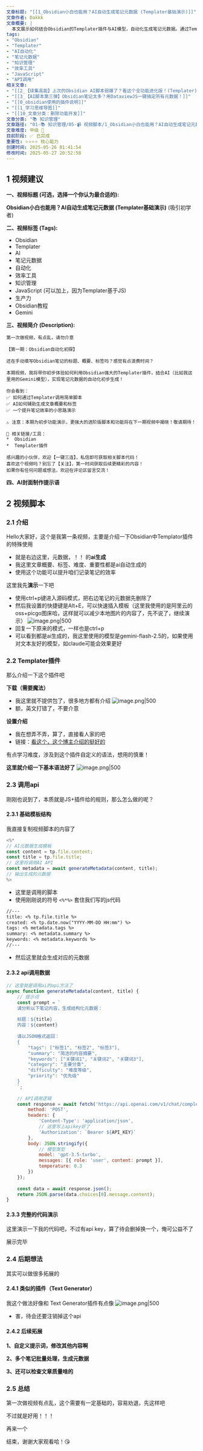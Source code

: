 ```yaml
---
文章标题: "[[1_Obsidian小白也能用？AI自动生成笔记元数据 (Templater基础演示)]]" 
文章作者: Dakkk
文章概要: |
  本文展示如何结合Obsidian的Templater插件与AI模型，自动化生成笔记元数据。通过Templater调用JavaScript脚本与AI API交互，分析笔记内容并返回结构化数据，显著提升Obsidian笔记创建和管理效率，减少手动填写耗时。
tags:
- "Obsidian"
- "Templater"
- "AI自动化"
- "笔记元数据"
- "知识管理"
- "效率工具"
- "JavaScript"
- "API调用"
相关文章:
- "[[2_【续集高能】上次的Obsidian AI脚本弱爆了？看这个全功能进化版！(Templater)]]"
- "[[3_【AI脚本第三弹】Obsidian笔记太多？用DataviewJS一键搞定所有元数据！]]"
- "[[0_obsidian使用的插件说明]]"
- "[[1_学习思维导图]]"
- "[[10_文章分类：删除功能开发]]"
文章分类: "📚 知识管理"
文章路径: "01-📚 知识管理/05-📹 视频脚本/1_Obsidian小白也能用？AI自动生成笔记元数据 (Templater基础演示).md"
文章难度: 中级 🌳
目前阶段: ✅ 已完成
重要性: ⭐⭐⭐⭐ 核心能力
创建时间: 2025-05-26 01:41:54
修改时间: 2025-05-27 20:52:58
---
```


## 1 视频建议

**一、视频标题 (可选，选择一个你认为最合适的):**

**Obsidian小白也能用？AI自动生成笔记元数据 (Templater基础演示)** (吸引初学者)

**二、视频标签 (Tags):**

- Obsidian
- Templater
- AI
- 笔记元数据
- 自动化
- 效率工具
- 知识管理
- JavaScript (可以加上，因为Templater基于JS)
- 生产力
- Obsidian教程
- Gemini

**三、视频简介 (Description):**

```
第一次做视频，有点乱，请勿介意

【第一期：Obsidian自动化初探】

还在手动填写Obsidian笔记的标题、概要、标签吗？感觉有点浪费时间？

本期视频，我将带你初步体验如何利用Obsidian强大的Templater插件，结合AI（比如我这里用的Gemini模型），实现笔记元数据的自动化初步生成！

你会看到：
✅ 如何通过Templater调用简单脚本
✅ AI如何辅助生成文章概要和标签
✅ 一个提升笔记效率的小思路演示

⚠️ 注意：本期为初步功能演示，更强大的进阶版脚本和功能将在下一期视频中揭晓！敬请期待！

🔗 相关链接/工具：
*  Obsidian
*  Templater插件

感兴趣的小伙伴，欢迎【一键三连】，私信即可获取相关脚本代码！
喜欢这个视频吗？别忘了【关注】，第一时间获取后续更精彩的内容！
如果你有任何问题或想法，欢迎在评论区留言交流！
```

**四、AI封面制作提示语**

## 2 视频脚本

### 2.1 介绍

Hello大家好，这个是我第一条视频，主要是介绍一下Obsidian中Templator插件的特殊使用
- 就是右边这里，元数据，！！ 的**ai生成**
- 我这里文章概要、标签、难度、重要性都是ai自动生成的
- 使用这个功能可以提升咱们记录笔记的效率

这里我先**演示**一下吧
- 使用ctrl+p键进入源码模式，把右边笔记的元数据先删除了
- 然后我设置的快捷键是Alt+E，可以快速插入模板（这里我使用的是阿里云的oss+picgo图床哈，这样就可以减少本地图片的内容了，先不说了，继续演示）
  ![image.png|500](https://my-obsidian-image.oss-cn-guangzhou.aliyuncs.com/2025/05/419703a6c5e5e9e17e4d27f04abfa7dd.png)
- 回复一下原来的模式，一样也是ctrl+p
- 可以看到都是ai生成的，我这里使用的模型是gemini-flash-2.5的，如果使用对文本友好的模型，如claude可能会效果更好

### 2.2 Templater插件

那么介绍一下这个插件吧

**下载（需要魔法）**
- 我这里就不提供包了，很多地方都有介绍
  ![image.png|500](https://my-obsidian-image.oss-cn-guangzhou.aliyuncs.com/2025/05/9e4a939b2a8dacd7c928f052b9a0cad3.png)
- 额，英文打错了，不要介意

**设置介绍**
- 我在想弄不弄，算了，直接看人家的吧
- 链接：[看这个，这个博主介绍的挺好的](https://www.bilibili.com/video/BV1c64y1W7c2/?spm_id_from=333.1007.top_right_bar_window_history.content.click&vd_source=268c1f3b89c763db9597d10733d3c3a3)

有点学习难度，涉及到这个插件自定义的语法，想用的慎重！

**这里就介绍一下基本语法好了**
![image.png|500](https://my-obsidian-image.oss-cn-guangzhou.aliyuncs.com/2025/05/d37d3eaa8ecb262a068e585c942e44a5.png)

### 2.3 调用api

刚刚也说到了，本质就是JS+插件给的规则，那么怎么做的呢？

#### 2.3.1 基础模板结构

我直接复制视频脚本的内容了

```javascript
<%*
// AI元数据生成模板
const content = tp.file.content;
const title = tp.file.title;
// 这里将调用AI API
const metadata = await generateMetadata(content, title);
// 输出生成的元数据
%>
```
- 这里是调用的脚本
- 使用刚刚说的符号 `<%*%>`  套住我们写的js代码

```txt
//---
title: <% tp.file.title %>
created: <% tp.date.now("YYYY-MM-DD HH:mm") %>
tags: <% metadata.tags %>
summary: <% metadata.summary %>
keywords: <% metadata.keywords %>
//---
```
- 然后这里就会生成对应的元数据

#### 2.3.2 api调用数据

```javascript
// 这里就是调用ai的api方法了
async function generateMetadata(content, title) {
	// 提示词
    const prompt = `
    请分析以下笔记内容，生成结构化元数据：
    
    标题：${title}
    内容：${content}
    
    请以JSON格式返回：
    {
        "tags": ["标签1", "标签2", "标签3"],
        "summary": "简洁的内容摘要",
        "keywords": ["关键词1", "关键词2", "关键词3"],
        "category": "主要分类",
        "difficulty": "难度等级",
        "priority": "优先级"
    }
    `;
    
    // API调用逻辑
    const response = await fetch('https://api.openai.com/v1/chat/completions', {
        method: 'POST',
        headers: {
            'Content-Type': 'application/json',
            // 这里写上apikey好了
            'Authorization': `Bearer ${API_KEY}`
        },
        body: JSON.stringify({
	        // 模型类型
            model: 'gpt-3.5-turbo',
            messages: [{ role: 'user', content: prompt }],
            temperature: 0.3
        })
    });
    
    const data = await response.json();
    return JSON.parse(data.choices[0].message.content);
}
```

#### 2.3.3 完整的代码演示

这里演示一下我的代码吧，不过有api key，算了待会删掉换一个，俺可公益不了

展示完毕

### 2.4 后期想法

其实可以做很多拓展的

#### 2.4.1 类似的插件（Text Generator）
我这个做法好像和 Text Generator插件有点像
![image.png|500](https://my-obsidian-image.oss-cn-guangzhou.aliyuncs.com/2025/05/6322ceb806b4bfce5d7ddda36ae8412f.png)

- 害，待会还要注销掉这个api

#### 2.4.2 后续拓展

**1、自定义提示词，修改其他内容啊**

**2、多个笔记批量处理，生成元数据**

**3、还可以检查文章质量啥的**

### 2.5 总结

第一次做视频有点乱，这个需要有一定基础的，容易劝退，先这样吧

不过就是好用！！！

再来一个

结束，谢谢大家观看哈！😘

